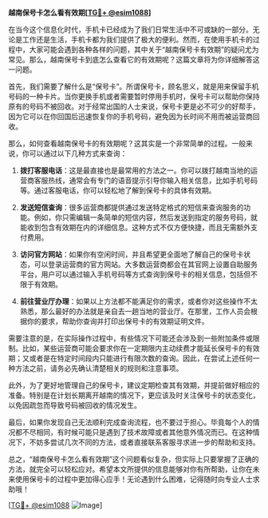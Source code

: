 **越南保号卡怎么看有效期[[TG💪+ @esim1088](https://t.me/s/esim1088)]**

在当今这个信息化时代，手机卡已经成为了我们日常生活中不可或缺的一部分。无论是工作还是生活，手机卡都为我们提供了极大的便利。然而，在使用手机卡的过程中，大家可能会遇到各种各样的问题，其中关于“越南保号卡有效期”的疑问尤为常见。那么，越南保号卡到底怎么查看它的有效期呢？这篇文章将为你详细解答这一问题。

首先，我们需要了解什么是“保号卡”。所谓保号卡，顾名思义，就是用来保留手机号码的一种卡片。当你更换手机或者需要暂时停用手机时，保号卡可以帮助你保持原有的号码不被回收。对于经常出国的人士来说，保号卡更是必不可少的好帮手，因为它可以在你回国后迅速恢复你的手机号码，避免因为长时间不用而被运营商回收。

那么，如何查看越南保号卡的有效期呢？这其实是一个非常简单的过程。一般来说，你可以通过以下几种方式来查询：

1. **拨打客服电话**：这是最直接也是最常用的方法之一。你可以拨打越南当地的运营商客服热线，通常会有专门的语音提示引导你输入相关信息，比如手机号码等。通过客服电话，你可以轻松地了解到保号卡的具体有效期。

2. **发送短信查询**：很多运营商都提供通过发送特定格式的短信来查询服务的功能。例如，你只需编辑一条简单的短信内容，然后发送到指定的服务号码，就能收到包含有效期在内的详细信息。这种方式不仅方便快捷，而且无需额外支付费用。

3. **访问官方网站**：如果你有空闲时间，并且希望更全面地了解自己的保号卡状态，可以登录运营商的官方网站。大多数运营商都会在其官网上设置自助服务平台，用户可以通过输入手机号码等方式查询到保号卡的相关信息，包括但不限于有效期。

4. **前往营业厅办理**：如果以上方法都不能满足你的需求，或者你对这些操作不太熟悉，那么最好的办法就是亲自去一趟当地的营业厅。在那里，工作人员会根据你的要求，帮助你查询并打印出保号卡的有效期证明文件。

需要注意的是，在实际操作过程中，有些情况下可能还会涉及到一些附加条件或限制。比如，某些运营商可能会要求你在一定期限内主动续费才能延长保号卡的有效期；又或者是在特定时间段内只能进行有限次数的查询。因此，在尝试上述任何一种方法之前，请务必先确认清楚相关的规则和注意事项。

此外，为了更好地管理自己的保号卡，建议定期检查其有效期，并提前做好相应的准备。特别是在计划长期离开越南的情况下，更应该及时关注保号卡的状态变化，以免因疏忽而导致号码被回收的情况发生。

最后，如果你发现自己无法顺利完成查询流程，也不要过于担心。毕竟每个人的情况都不尽相同，有时候可能只是遇到了技术故障或者其他意外情况而已。在这种情况下，不妨多尝试几次不同的方法，或者直接联系客服寻求进一步的帮助和支持。

总之，“越南保号卡怎么看有效期”这个问题看似复杂，但实际上只要掌握了正确的方法，就完全可以轻松应对。希望本文所提供的信息能够对你有所帮助，让你在未来使用保号卡的过程中更加得心应手！无论遇到什么困难，记得随时向专业人士求助哦！

[[TG💪+ @esim1088](https://t.me/s/esim1088) ![Image](https://i.postimg.cc/4NQfJmqS/Snipaste-2025-05-13-00-14-12.png)]